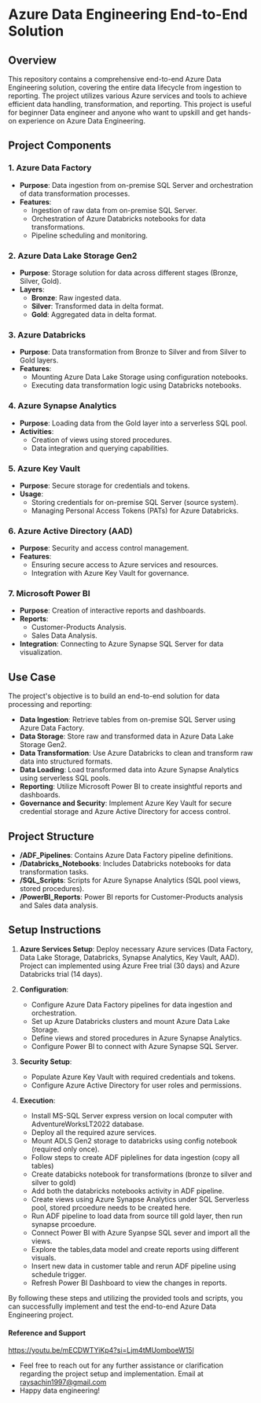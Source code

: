 # Azure Data Engineering End-to-End Solution

## Overview

This repository contains a comprehensive end-to-end Azure Data Engineering solution, covering the entire data lifecycle from ingestion to reporting. The project utilizes various Azure services and tools to achieve efficient data handling, transformation, and reporting. This project is useful for beginner Data engineer and anyone who want to upskill and get hands-on experience on Azure Data Engineering.

## Project Components

### 1. Azure Data Factory

- **Purpose**: Data ingestion from on-premise SQL Server and orchestration of data transformation processes.
- **Features**:
  - Ingestion of raw data from on-premise SQL Server.
  - Orchestration of Azure Databricks notebooks for data transformations.
  - Pipeline scheduling and monitoring.

### 2. Azure Data Lake Storage Gen2

- **Purpose**: Storage solution for data across different stages (Bronze, Silver, Gold).
- **Layers**:
  - **Bronze**: Raw ingested data.
  - **Silver**: Transformed data in delta format.
  - **Gold**: Aggregated data in delta format.

### 3. Azure Databricks

- **Purpose**: Data transformation from Bronze to Silver and from Silver to Gold layers.
- **Features**:
  - Mounting Azure Data Lake Storage using configuration notebooks.
  - Executing data transformation logic using Databricks notebooks.

### 4. Azure Synapse Analytics

- **Purpose**: Loading data from the Gold layer into a serverless SQL pool.
- **Activities**:
  - Creation of views using stored procedures.
  - Data integration and querying capabilities.

### 5. Azure Key Vault

- **Purpose**: Secure storage for credentials and tokens.
- **Usage**:
  - Storing credentials for on-premise SQL Server (source system).
  - Managing Personal Access Tokens (PATs) for Azure Databricks.

### 6. Azure Active Directory (AAD)

- **Purpose**: Security and access control management.
- **Features**:
  - Ensuring secure access to Azure services and resources.
  - Integration with Azure Key Vault for governance.

### 7. Microsoft Power BI

- **Purpose**: Creation of interactive reports and dashboards.
- **Reports**:
  - Customer-Products Analysis.
  - Sales Data Analysis.
- **Integration**: Connecting to Azure Synapse SQL Server for data visualization.

## Use Case

The project's objective is to build an end-to-end solution for data processing and reporting:

- **Data Ingestion**: Retrieve tables from on-premise SQL Server using Azure Data Factory.
- **Data Storage**: Store raw and transformed data in Azure Data Lake Storage Gen2.
- **Data Transformation**: Use Azure Databricks to clean and transform raw data into structured formats.
- **Data Loading**: Load transformed data into Azure Synapse Analytics using serverless SQL pools.
- **Reporting**: Utilize Microsoft Power BI to create insightful reports and dashboards.
- **Governance and Security**: Implement Azure Key Vault for secure credential storage and Azure Active Directory for access control.

## Project Structure

- **/ADF_Pipelines**: Contains Azure Data Factory pipeline definitions.
- **/Databricks_Notebooks**: Includes Databricks notebooks for data transformation tasks.
- **/SQL_Scripts**: Scripts for Azure Synapse Analytics (SQL pool views, stored procedures).
- **/PowerBI_Reports**: Power BI reports for Customer-Products analysis and Sales data analysis.

## Setup Instructions

1. **Azure Services Setup**: Deploy necessary Azure services (Data Factory, Data Lake Storage, Databricks, Synapse Analytics, Key Vault, AAD). Project can implemented using Azure Free trial (30 days) and Azure Databricks trial (14 days).
   
2. **Configuration**:
   - Configure Azure Data Factory pipelines for data ingestion and orchestration.
   - Set up Azure Databricks clusters and mount Azure Data Lake Storage.
   - Define views and stored procedures in Azure Synapse Analytics.
   - Configure Power BI to connect with Azure Synapse SQL Server.

3. **Security Setup**:
   - Populate Azure Key Vault with required credentials and tokens.
   - Configure Azure Active Directory for user roles and permissions.

4. **Execution**:
   - Install MS-SQL Server express version on local computer with AdventureWorksLT2022 database.
   - Deploy all the required azure services.
   - Mount ADLS Gen2 storage to databricks using config notebook (required only once).
   - Follow steps to create ADF piplelines for data ingestion (copy all tables)
   - Create databicks notebook for transformations (bronze to silver and silver to gold)
   - Add both the databricks notebooks activity in ADF pipeline.
   - Create views using Azure Synapse Analytics under SQL Serverless pool, stored prcoedure needs to be created here.
   - Run ADF pipeline to load data from source till gold layer, then run synapse prcoedure.
   - Connect Power BI with Azure Syanpse SQL sever and import all the views.
   - Explore the tables,data model and create reports using different visuals.
   - Insert new data in customer table and rerun ADF pipeline using schedule trigger.
   - Refresh Power BI Dashboard to view the changes in reports.


By following these steps and utilizing the provided tools and scripts, you can successfully implement and test the end-to-end Azure Data Engineering project.

#### Reference and Support
https://youtu.be/mECDWTYiKp4?si=Ljm4tMUomboeW15l 
- Feel free to reach out for any further assistance or clarification regarding the project setup and implementation. Email at raysachin1997@gmail.com
- Happy data engineering!
